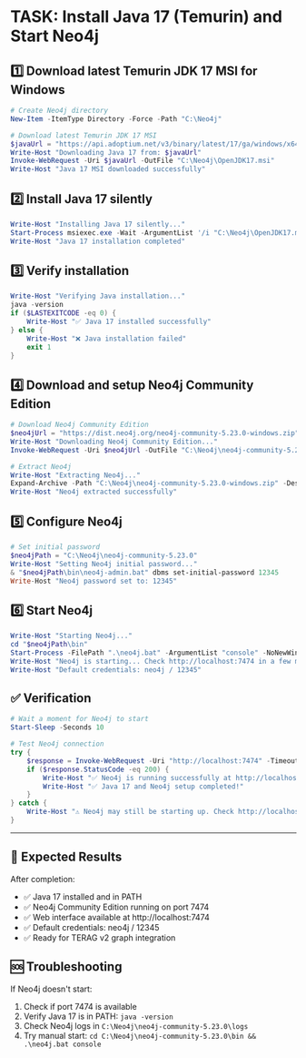 # TASK: Install Java 17 (Temurin) and Start Neo4j

## 1️⃣ Download latest Temurin JDK 17 MSI for Windows
```powershell
# Create Neo4j directory
New-Item -ItemType Directory -Force -Path "C:\Neo4j"

# Download latest Temurin JDK 17 MSI
$javaUrl = "https://api.adoptium.net/v3/binary/latest/17/ga/windows/x64/jdk/hotspot/normal/eclipse"
Write-Host "Downloading Java 17 from: $javaUrl"
Invoke-WebRequest -Uri $javaUrl -OutFile "C:\Neo4j\OpenJDK17.msi"
Write-Host "Java 17 MSI downloaded successfully"
```

## 2️⃣ Install Java 17 silently
```powershell
Write-Host "Installing Java 17 silently..."
Start-Process msiexec.exe -Wait -ArgumentList '/i "C:\Neo4j\OpenJDK17.msi" /qn ADDLOCAL=FeatureMain,FeatureEnvironment ADDENVIRONMENTVARIABLE=1'
Write-Host "Java 17 installation completed"
```

## 3️⃣ Verify installation
```powershell
Write-Host "Verifying Java installation..."
java -version
if ($LASTEXITCODE -eq 0) {
    Write-Host "✅ Java 17 installed successfully"
} else {
    Write-Host "❌ Java installation failed"
    exit 1
}
```

## 4️⃣ Download and setup Neo4j Community Edition
```powershell
# Download Neo4j Community Edition
$neo4jUrl = "https://dist.neo4j.org/neo4j-community-5.23.0-windows.zip"
Write-Host "Downloading Neo4j Community Edition..."
Invoke-WebRequest -Uri $neo4jUrl -OutFile "C:\Neo4j\neo4j-community-5.23.0-windows.zip"

# Extract Neo4j
Write-Host "Extracting Neo4j..."
Expand-Archive -Path "C:\Neo4j\neo4j-community-5.23.0-windows.zip" -DestinationPath "C:\Neo4j\" -Force
Write-Host "Neo4j extracted successfully"
```

## 5️⃣ Configure Neo4j
```powershell
# Set initial password
$neo4jPath = "C:\Neo4j\neo4j-community-5.23.0"
Write-Host "Setting Neo4j initial password..."
& "$neo4jPath\bin\neo4j-admin.bat" dbms set-initial-password 12345
Write-Host "Neo4j password set to: 12345"
```

## 6️⃣ Start Neo4j
```powershell
Write-Host "Starting Neo4j..."
cd "$neo4jPath\bin"
Start-Process -FilePath ".\neo4j.bat" -ArgumentList "console" -NoNewWindow
Write-Host "Neo4j is starting... Check http://localhost:7474 in a few moments"
Write-Host "Default credentials: neo4j / 12345"
```

## ✅ Verification
```powershell
# Wait a moment for Neo4j to start
Start-Sleep -Seconds 10

# Test Neo4j connection
try {
    $response = Invoke-WebRequest -Uri "http://localhost:7474" -TimeoutSec 5
    if ($response.StatusCode -eq 200) {
        Write-Host "✅ Neo4j is running successfully at http://localhost:7474"
        Write-Host "✅ Java 17 and Neo4j setup completed!"
    }
} catch {
    Write-Host "⚠️ Neo4j may still be starting up. Check http://localhost:7474 manually"
}
```

---

## 🎯 Expected Results

After completion:
- ✅ Java 17 installed and in PATH
- ✅ Neo4j Community Edition running on port 7474
- ✅ Web interface available at http://localhost:7474
- ✅ Default credentials: neo4j / 12345
- ✅ Ready for TERAG v2 graph integration

## 🆘 Troubleshooting

If Neo4j doesn't start:
1. Check if port 7474 is available
2. Verify Java 17 is in PATH: `java -version`
3. Check Neo4j logs in `C:\Neo4j\neo4j-community-5.23.0\logs`
4. Try manual start: `cd C:\Neo4j\neo4j-community-5.23.0\bin && .\neo4j.bat console`
